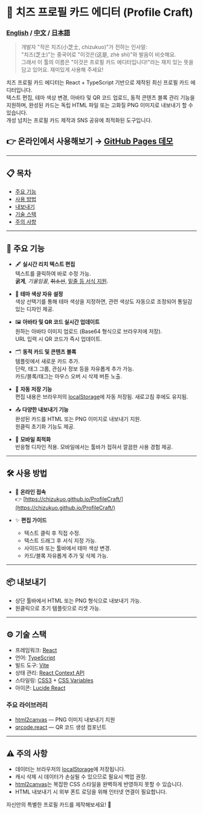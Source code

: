 # 🌈 치즈 프로필 카드 에디터 (Profile Craft)
### [English](./README.md) / [中文](./README.zh-CN.md) / [日本語](./README.ja-JP.md)
>개발자 "작은 치즈(小芝士, chizukuo)"가 전하는 인사말:  
"치즈(芝士)"는 중국어로 "이것은(这是, zhè shì)"와 발음이 비슷해요.  
그래서 이 툴의 이름은 "이것은 프로필 카드 에디터입니다!"라는 재치 있는 뜻을 담고 있어요. 재미있게 사용해 주세요!

치즈 프로필 카드 에디터는 React + TypeScript 기반으로 제작된 최신 프로필 카드 에디터입니다.  
텍스트 편집, 테마 색상 변경, 아바타 및 QR 코드 업로드, 동적 콘텐츠 블록 관리 기능을 지원하며, 완성된 카드는 독립 HTML 파일 또는 고화질 PNG 이미지로 내보내기 할 수 있습니다.  
개성 넘치는 프로필 카드 제작과 SNS 공유에 최적화된 도구입니다.

## 👉 온라인에서 사용해보기 → [GitHub Pages 데모](https://chizukuo.github.io/ProfileCraft/)

---

## 📋 목차
- [주요 기능](#주요-기능)
- [사용 방법](#사용-방법)
- [내보내기](#내보내기)
- [기술 스택](#기술-스택)
- [주의 사항](#주의-사항)

---

## 📌 주요 기능
- 🖋️ **실시간 리치 텍스트 편집**  
  텍스트를 클릭하여 바로 수정 가능.  
  **굵게**, *기울임꼴*, ~~취소선~~, <u>밑줄 등 서식 지원</u>.

- 🎨 **테마 색상 자유 설정**  
  색상 선택기를 통해 테마 색상을 지정하면, 관련 색상도 자동으로 조정되어 통일감 있는 디자인 제공.

- 🖼️ **아바타 및 QR 코드 실시간 업데이트**  
  원하는 아바타 이미지 업로드 (Base64 형식으로 브라우저에 저장).  
  URL 입력 시 QR 코드가 즉시 업데이트.

- 🗂️ **동적 카드 및 콘텐츠 블록**  
  템플릿에서 새로운 카드 추가.  
  단락, 태그 그룹, 관심사 정보 등을 자유롭게 추가 가능.  
  카드/블록/태그는 마우스 오버 시 삭제 버튼 노출.

- 💾 **자동 저장 기능**  
  편집 내용은 브라우저의 [localStorage](https://developer.mozilla.org/ko/docs/Web/API/Window/localStorage)에 자동 저장됨. 새로고침 후에도 유지됨.

- 📤 **다양한 내보내기 기능**  
  완성된 카드를 HTML 또는 PNG 이미지로 내보내기 지원.  
  원클릭 초기화 기능도 제공.

- 📱 **모바일 최적화**  
  반응형 디자인 적용. 모바일에서는 툴바가 접혀서 깔끔한 사용 경험 제공.

---

## 🛠️ 사용 방법
- 🚀 **온라인 접속**  
  👉 [https://chizukuo.github.io/ProfileCraft/](https://chizukuo.github.io/ProfileCraft/)

- ✨ **편집 가이드**  
  - 텍스트 클릭 후 직접 수정.  
  - 텍스트 드래그 후 서식 지정 가능.  
  - 사이드바 또는 툴바에서 테마 색상 변경.  
  - 카드/블록 자유롭게 추가 및 삭제 가능.

---

## 📦 내보내기
- 상단 툴바에서 HTML 또는 PNG 형식으로 내보내기 가능.  
- 원클릭으로 초기 템플릿으로 리셋 가능.

---

## ⚙️ 기술 스택

- 프레임워크: [React](https://reactjs.org/)  
- 언어: [TypeScript](https://www.typescriptlang.org/)  
- 빌드 도구: [Vite](https://vitejs.dev/)  
- 상태 관리: [React Context API](https://reactjs.org/docs/context.html)  
- 스타일링: [CSS3](https://developer.mozilla.org/ko/docs/Web/CSS) + [CSS Variables](https://developer.mozilla.org/ko/docs/Web/CSS/Using_CSS_custom_properties)  
- 아이콘: [Lucide React](https://lucide.dev/)

### 주요 라이브러리
- [html2canvas](https://github.com/niklasvh/html2canvas) — PNG 이미지 내보내기 지원  
- [qrcode.react](https://github.com/zpao/qrcode.react) — QR 코드 생성 컴포넌트

---

## ⚠️ 주의 사항
- 데이터는 브라우저의 [localStorage](https://developer.mozilla.org/ko/docs/Web/API/Window/localStorage)에 저장됩니다.  
- 캐시 삭제 시 데이터가 손실될 수 있으므로 필요시 백업 권장.  
- [html2canvas](https://github.com/niklasvh/html2canvas)는 복잡한 CSS 스타일을 완벽하게 반영하지 못할 수 있습니다.  
- HTML 내보내기 시 외부 폰트 로딩을 위해 인터넷 연결이 필요합니다.

자신만의 특별한 프로필 카드를 제작해보세요! 🎉
